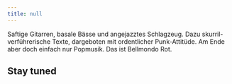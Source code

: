 ```yaml
---
title: null
---
```


<article class="post h-entry" itemscope itemtype="http://schema.org/BlogPosting" id="main" role="article" aria-label="Content">
  <div class="post-content e-content" itemprop="articleBody">
  <p>Saftige Gitarren, basale Bässe und angejazztes Schlagzeug. Dazu skurril-verführerische Texte, dargeboten mit ordentlicher Punk-Attitüde. Am Ende aber doch einfach nur Popmusik. Das ist Bellmondo Rot.</p>
    <div class="post-link__heading">
        <h1 class="post-link__title">      
			Stay tuned
        </h1>
	</div>
  </div>
</article>
